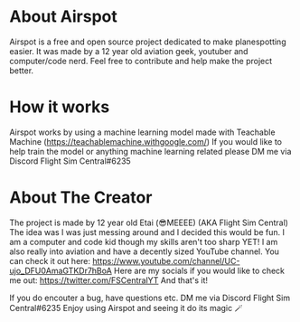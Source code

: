 # About Airspot
 Airspot is a free and open source project dedicated to make planespotting easier. It was made by
 a 12 year old aviation geek, youtuber and computer/code nerd. Feel free to contribute and help make the project better.
 # How it works
 Airspot works by using a machine learning model made with Teachable Machine (https://teachablemachine.withgoogle.com/)
 If you would like to help train the model or anything machine learning related please DM me via Discord Flight Sim Central#6235
 # About The Creator
 The project is made by 12 year old Etai (😎MEEEE) (AKA Flight Sim Central) The idea was I was just messing around and I decided this would be fun.
 I am a computer and code kid though my skills aren't too sharp YET! I am also really into aviation and have a decently sized YouTube channel.
 You can check it out here: https://www.youtube.com/channel/UC-ujo_DFU0AmaGTKDr7hBoA
 Here are my socials if you would like to check me out: https://twitter.com/FSCentralYT
 And that's it!

 If you do encouter a bug, have questions etc. DM me via Discord Flight Sim Central#6235
 Enjoy using Airspot and seeing it do its magic 🪄
